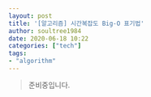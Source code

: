 ```yaml
---
layout: post
title: '[알고리즘] 시간복잡도 Big-O 표기법'
author: soultree1984
date: 2020-06-18 10:22
categories: ["tech"]
tags: 
- "algorithm"
---
```


> 준비중입니다.
